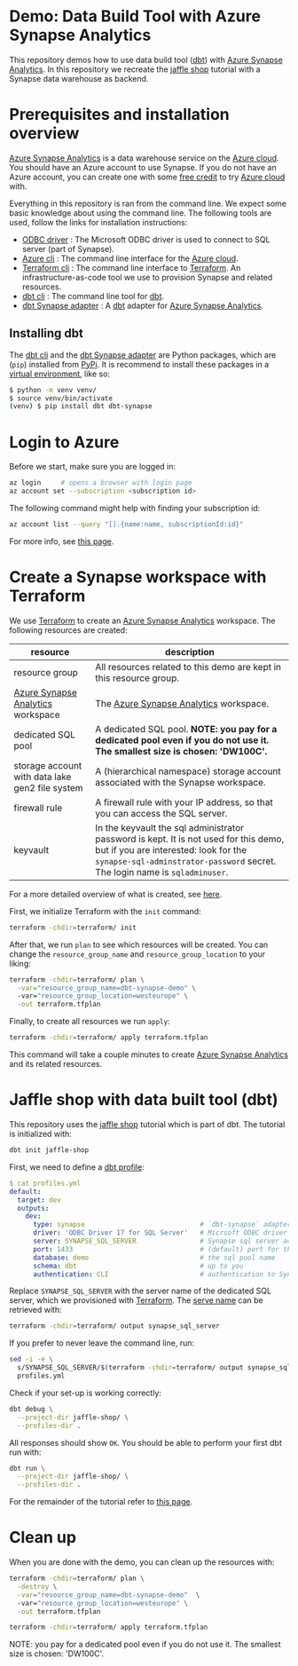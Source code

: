 # Demo: Data Build Tool with Azure Synapse Analytics 

This repository demos how to use data build tool ([dbt]) with [Azure Synapse
Analytics]. In this repository we recreate the [jaffle shop] tutorial with a
Synapse data warehouse as backend.

# Prerequisites and installation overview

[Azure Synapse Analytics] is a data warehouse service on the [Azure cloud]. You
should have an Azure account to use Synapse. If you do not have an Azure
account, you can create one with some [free
credit](https://azure.microsoft.com/en-us/free/) to try [Azure cloud] with.

Everything in this repository is ran from the command line. We expect some basic
knowledge about using the command line. The following tools are used, follow
the links for installation instructions:

- [ODBC driver] :
  The Microsoft ODBC driver is used to connect to SQL server (part of Synapse).
- [Azure cli] : 
  The command line interface for the [Azure cloud].
- [Terraform cli] : 
  The command line interface to [Terraform]. An infrastructure-as-code tool we
  use to provision Synapse and related resources.
- [dbt cli] :
  The command line tool for [dbt].
- [dbt Synapse adapter] :
  A [dbt] adapter for [Azure Synapse Analytics].

## Installing dbt

The [dbt cli] and the [dbt Synapse adapter] are Python packages, which are
(`pip`) installed from [PyPi](https://pypi.org). It is recommend to install
these packages in a [virtual
environment](https://docs.python.org/3/library/venv.html), like so:

``` bash
$ python -m venv venv/
$ source venv/bin/activate
(venv) $ pip install dbt dbt-synapse
```

# Login to Azure

Before we start, make sure you are logged in:

``` bash
az login     # opens a browser with login page
az account set --subscription <subscription id>
```

The following command might help with finding your subscription id:

``` bash
az account list --query "[].{name:name, subscriptionId:id}"
```

For more info, see [this page](https://registry.terraform.io/providers/hashicorp/azurerm/latest/docs/guides/azure_cli).

# Create a Synapse workspace with Terraform

We use [Terraform] to create an [Azure Synapse Analytics] workspace. The
following resources are created:

resource                                        | description
------------------------------------------------|----------------------------------
resource group                                  | All resources related to this demo are kept in this resource group.
[Azure Synapse Analytics] workspace             | The [Azure Synapse Analytics] workspace.
dedicated SQL pool                              | A dedicated SQL pool. **NOTE: you pay for a dedicated pool even if you do not use it. The smallest size is chosen: 'DW100C'.**
storage account with data lake gen2 file system | A (hierarchical namespace) storage account associated with the Synapse workspace.
firewall rule                                   | A firewall rule with your IP address, so that you can access the SQL server.
keyvault                                        | In the keyvault the sql administrator password is kept. It is not used for this demo, but if you are interested: look for the `synapse-sql-adminstrator-password` secret. The login name is `sqladminuser`.

For a more detailed overview of what is created, see [here](terraform/main.tf).

First, we initialize Terraform with the `init` command:

``` bash
terraform -chdir=terraform/ init
```

After that, we run `plan` to see which resources will be created. You can change
the `resource_group_name` and `resource_group_location` to your liking:

``` bash
terraform -chdir=terraform/ plan \
  -var="resource_group_name=dbt-synapse-demo" \ 
  -var="resource_group_location=westeurope" \
  -out terraform.tfplan
```

Finally, to create all resources we run `apply`:

```bash
terraform -chdir=terraform/ apply terraform.tfplan
```

This command will take a couple minutes to create [Azure Synapse Analytics] and its related
resources.

# Jaffle shop with data built tool (dbt)

This repository uses the [jaffle shop] tutorial which is part of dbt. The
tutorial is initialized with:

```bash
dbt init jaffle-shop
```

First, we need to define a [dbt profile](profiles.yml):

``` yaml
$ cat profiles.yml
default:
  target: dev
  outputs:
    dev:
      type: synapse                             # `dbt-synapse` adapter
      driver: 'ODBC Driver 17 for SQL Server'   # Micrsoft ODBC driver
      server: SYNAPSE_SQL_SERVER                # Synapse sql server address
      port: 1433                                # (default) port for the server
      database: demo                            # the sql pool name
      schema: dbt                               # up to you
      authentication: CLI                       # authentication to Synapse is done with the Azure cli
```

Replace `SYNAPSE_SQL_SERVER` with the server name of the dedicated SQL server,
which we provisioned with [Terraform]. The [serve name](terraform/output.tf) can
be retrieved with:

``` bash
terraform -chdir=terraform/ output synapse_sql_server
```

If you prefer to never leave the command line, run:

``` bash
sed -i -e \
  s/SYNAPSE_SQL_SERVER/$(terraform -chdir=terraform/ output synapse_sql_server)/g \
  profiles.yml
```

Check if your set-up is working correctly:

``` bash
dbt debug \
  --project-dir jaffle-shop/ \
  --profiles-dir .
```

All responses should show `OK`. You should be able to perform your first dbt run
with:

``` bash
dbt run \
  --project-dir jaffle-shop/ \
  --profiles-dir .
```

For the remainder of the tutorial refer to [this page](https://docs.getdbt.com/tutorial/create-a-project-dbt-cli#perform-your-first-dbt-run).

# Clean up

When you are done with the demo, you can clean up the resources with:

```bash
terraform -chdir=terraform/ plan \
  -destroy \
  -var="resource_group_name=dbt-synapse-demo"  \ 
  -var="resource_group_location=westeurope" \
  -out terraform.tfplan

terraform -chdir=terraform/ apply terraform.tfplan
```

NOTE: you pay for a dedicated pool even if you do not use it. The smallest size
is chosen: 'DW100C'.

[Azure cli]: https://docs.microsoft.com/en-us/cli/azure/install-azure-cli "Azure cli"
[Azure cloud]: https://azure.microsoft.com/en-us/ "Azure cloud"
[Azure Synapse Analytics]: https://azure.microsoft.com/en-us/services/synapse-analytics/ "Azure Synapse Analytics"
[dbt]: https://www.getdbt.com/ "data build tool"
[dbt cli]: https://docs.getdbt.com/dbt-cli/installation/ "dbt cli"
[dbt Synapse adapter]: https://github.com/dbt-msft/dbt-synapse "dbt Synapse adapter"
[jaffle shop]: https://docs.getdbt.com/tutorial/setting-up "Jaffle Shop"
[ODBC driver]: https://docs.microsoft.com/en-us/sql/connect/odbc/download-odbc-driver-for-sql-server?view=sql-server-ver15 "Microsoft ODBC Driver"
[Terraform]: https://www.terraform.io/ "Terraform"
[Terraform cli]: https://learn.hashicorp.com/tutorials/terraform/install-cli "Terraform cli"
